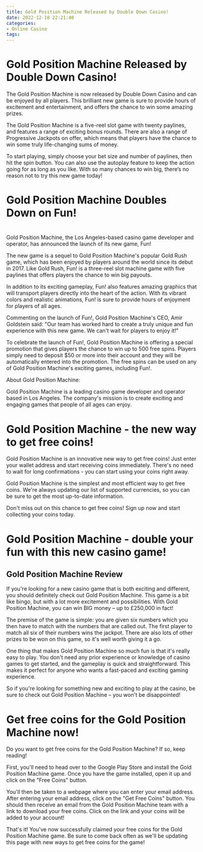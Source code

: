 ```yaml
---
title: Gold Position Machine Released by Double Down Casino!
date: 2022-12-18 22:21:40
categories:
- Online Casino
tags:
---
```



#  Gold Position Machine Released by Double Down Casino!

The Gold Position Machine is now released by Double Down Casino and can be enjoyed by all players. This brilliant new game is sure to provide hours of excitement and entertainment, and offers the chance to win some amazing prizes.

The Gold Position Machine is a five-reel slot game with twenty paylines, and features a range of exciting bonus rounds. There are also a range of Progressive Jackpots on offer, which means that players have the chance to win some truly life-changing sums of money.

To start playing, simply choose your bet size and number of paylines, then hit the spin button. You can also use the autoplay feature to keep the action going for as long as you like. With so many chances to win big, there’s no reason not to try this new game today!

#  Gold Position Machine Doubles Down on Fun!

#

Gold Position Machine, the Los Angeles-based casino game developer and operator, has announced the launch of its new game, Fun!

The new game is a sequel to Gold Position Machine's popular Gold Rush game, which has been enjoyed by players around the world since its debut in 2017. Like Gold Rush, Fun! is a three-reel slot machine game with five paylines that offers players the chance to win big payouts.

In addition to its exciting gameplay, Fun! also features amazing graphics that will transport players directly into the heart of the action. With its vibrant colors and realistic animations, Fun! is sure to provide hours of enjoyment for players of all ages.

Commenting on the launch of Fun!, Gold Position Machine's CEO, Amir Goldstein said: "Our team has worked hard to create a truly unique and fun experience with this new game. We can't wait for players to enjoy it!"

To celebrate the launch of Fun!, Gold Position Machine is offering a special promotion that gives players the chance to win up to 500 free spins. Players simply need to deposit $50 or more into their account and they will be automatically entered into the promotion. The free spins can be used on any of Gold Position Machine's exciting games, including Fun!.

About Gold Position Machine:

Gold Position Machine is a leading casino game developer and operator based in Los Angeles. The company's mission is to create exciting and engaging games that people of all ages can enjoy.

#  Gold Position Machine - the new way to get free coins!

Gold Position Machine is an innovative new way to get free coins! Just enter your wallet address and start receiving coins immediately. There's no need to wait for long confirmations - you can start using your coins right away.

Gold Position Machine is the simplest and most efficient way to get free coins. We're always updating our list of supported currencies, so you can be sure to get the most up-to-date information.

Don't miss out on this chance to get free coins! Sign up now and start collecting your coins today.

#  Gold Position Machine - double your fun with this new casino game!

## Gold Position Machine Review

If you're looking for a new casino game that is both exciting and different, you should definitely check out Gold Position Machine. This game is a bit like bingo, but with a lot more excitement and possibilities. With Gold Position Machine, you can win BIG money – up to £250,000 in fact!

The premise of the game is simple: you are given six numbers which you then have to match with the numbers that are called out. The first player to match all six of their numbers wins the jackpot. There are also lots of other prizes to be won on this game, so it's well worth giving it a go.

One thing that makes Gold Position Machine so much fun is that it's really easy to play. You don't need any prior experience or knowledge of casino games to get started, and the gameplay is quick and straightforward. This makes it perfect for anyone who wants a fast-paced and exciting gaming experience.

So if you're looking for something new and exciting to play at the casino, be sure to check out Gold Position Machine – you won't be disappointed!

#  Get free coins for the Gold Position Machine now!

Do you want to get free coins for the Gold Position Machine? If so, keep reading!

First, you'll need to head over to the Google Play Store and install the Gold Position Machine game. Once you have the game installed, open it up and click on the "Free Coins" button.

You'll then be taken to a webpage where you can enter your email address. After entering your email address, click on the "Get Free Coins" button. You should then receive an email from the Gold Position Machine team with a link to download your free coins. Click on the link and your coins will be added to your account!

That's it! You've now successfully claimed your free coins for the Gold Position Machine game. Be sure to come back often as we'll be updating this page with new ways to get free coins for the game!